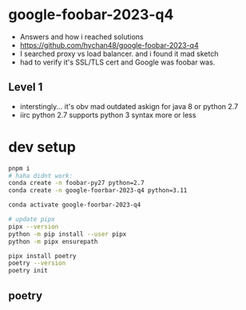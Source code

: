# google-foobar-2023-q4
* Answers and how i reached solutions
* https://github.com/hychan48/google-foobar-2023-q4
* I searched proxy vs load balancer. and i found it mad sketch
* had to verify it's SSL/TLS cert and Google was foobar was.
## Level 1
* interstingly... it's obv mad outdated askign for java 8 or python 2.7
* iirc python 2.7 supports python 3 syntax more or less

# dev setup
```bash
pnpm i
# haha didnt work:
conda create -n foobar-py27 python=2.7
conda create -n google-foorbar-2023-q4 python=3.11

conda activate google-foorbar-2023-q4

# update pipx
pipx --version
python -m pip install --user pipx
python -m pipx ensurepath

pipx install poetry
poetry --version
poetry init
```

## poetry
```bash

```